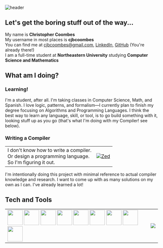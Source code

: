 ![header](https://capsule-render.vercel.app/api?type=waving&height=275&color=gradient&text=Christopher%20Coombes&reversal=true&fontSize=50&fontAlignY=30&fontAlign=35&desc=cjbcoombes&descAlign=27&descAlignY=47&descSize=40)

## Let's get the boring stuff out of the way...

My name is **Christopher Coombes** \
My username in most places is **cjbcoombes** \
You can find me at [cjbcoombes@gmail.com](mailto:cjbcoombes@gmail.com), [LinkedIn](www.linkedin.com/in/cjbcoombes), [GitHub](https://github.com/cjbcoombes) (You're already there!) \
I am a full-time student at **Northeastern University** studying **Computer Science and Mathematics**

## What am I doing?
### Learning!
I'm a student, after all. I'm taking classes in Computer Science, Math, and Spanish. I love logic, patterns, and formalism—I currently plan to finish my degree focusing on Algorithms and Programming Languages. I think the best way to learn any language, skill, or tool, is to go build something with it, looking stuff up as you go (that's what I'm doing with my Compiler! see below).


### Writing a Compiler

<table style="border:none;width:100%;">
<tr><td>
I don't know how to write a compiler. <br>
Or design a programming language. <br>
So I'm figuring it out. 
</td><td>
<a href="https://github.com/cjbcoombes/Zed">
  <img align="center" src="https://github-readme-stats.vercel.app/api/pin/?username=cjbcoombes&repo=Zed&show_icons=true&title_color=6aa6f8&text_color=8a919a&icon_color=6aa6f8&bg_color=22272f" alt="Zed" />
</a>
</td></tr>
</table>

I'm intentionally doing this project with minimal reference to actual compiler knowledge and research. I want to come up with as many solutions on my own as I can. I've already learned a lot!

## Tech and Tools
<table  style="border:none;width:100%;">
<tr><td>
<img width="50" src="https://cdn.jsdelivr.net/gh/devicons/devicon@latest/icons/cplusplus/cplusplus-original.svg" />
<img width="50" src="https://cdn.jsdelivr.net/gh/devicons/devicon@latest/icons/java/java-original.svg" />
<img width="50" src="https://cdn.jsdelivr.net/gh/devicons/devicon@latest/icons/python/python-original.svg" />
<img width="50" src="https://cdn.jsdelivr.net/gh/devicons/devicon@latest/icons/haskell/haskell-original.svg" />
<img width="50" src="https://cdn.jsdelivr.net/gh/devicons/devicon@latest/icons/javascript/javascript-original.svg" />


<img width="50" src="https://cdn.jsdelivr.net/gh/devicons/devicon@latest/icons/visualstudio/visualstudio-original.svg" />
<img width="50" src="https://cdn.jsdelivr.net/gh/devicons/devicon@latest/icons/vscode/vscode-original.svg" />
<img width="50" src="https://cdn.jsdelivr.net/gh/devicons/devicon@latest/icons/intellij/intellij-original.svg" />
<img width="50" src="https://cdn.jsdelivr.net/gh/devicons/devicon@latest/icons/git/git-original.svg" />
</td><td>
<img src = "https://github-readme-stats.vercel.app/api/top-langs/?username=cjbcoombes&layout=compact&show_icons=true&title_color=6aa6f8&text_color=8a919a&icon_color=6aa6f8&bg_color=22272f">
</td></tr>
</table>


<!--
<img src = "https://github-readme-stats.vercel.app/api/top-langs/?username=cjbcoombes&layout=compact&show_icons=true&title_color=6aa6f8&text_color=8a919a&icon_color=6aa6f8&bg_color=22272f">
**Christopher-Coombes/Christopher-Coombes** is a ✨ _special_ ✨ repository because its `README.md` (this file) appears on your GitHub profile.

Here are some ideas to get you started:

- 🔭 I’m currently working on ...
- 🌱 I’m currently learning ...
- 👯 I’m looking to collaborate on ...
- 🤔 I’m looking for help with ...
- 💬 Ask me about ...
- 📫 How to reach me: ...
- 😄 Pronouns: ...
- ⚡ Fun fact: ...
-->
